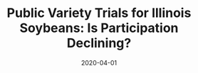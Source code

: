 ---
title: "Public Variety Trials for Illinois Soybeans: Is Participation Declining?"
collection: publications
permalink: /publication/2020-08-01-soybean-trials
excerpt: ''
date: 2020-04-01
pubtype: 'working_paper'
venue: Manuscript
---
